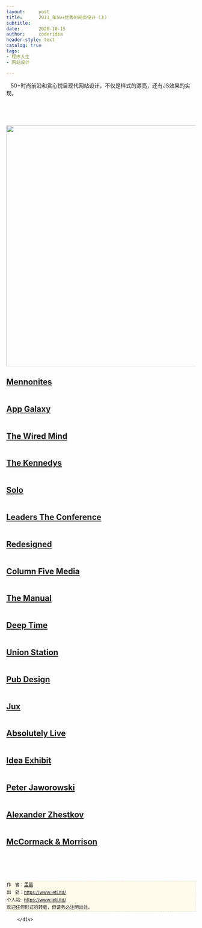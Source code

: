 ```yaml
---
layout:     post
title:      2011_年50+优秀的网页设计（上）
subtitle:   
date:       2020-10-15
author:     coderidea
header-style: text
catalog: true
tags:
- 程序人生
- 网站设计

--- 
```

<div class="postBody">
			<div id="cnblogs_post_body" class="blogpost-body"><div id="blog_content" class="blog_content">
<p><span>   50+时尚前沿和赏心悦目现代网站设计，不仅是样式的漂亮，还有JS效果的实现。</span></p>
<p> </p>
<p> </p>
<p><a href="http://attackemart.in/"><img src="http://speckyboy.com/wp-content/uploads/2011/12/topwebdesign16.jpg" alt="" width="640" /></a></p>
<h2><a href="http://www.insidethebuggy.com/">Mennonites</a></h2>
<p><a href="http://www.insidethebuggy.com/"><img src="http://speckyboy.com/wp-content/uploads/2011/12/topwebdesign2.jpg" alt="" /></a></p>
<h2><a href="http://www.guidetotheappgalaxy.com/">App Galaxy</a></h2>
<p><a href="http://www.guidetotheappgalaxy.com/"><img src="http://speckyboy.com/wp-content/uploads/2011/12/topwebdesign3.jpg" alt="" /></a></p>
<h2><a href="http://www.wired.co.uk/mind/">The Wired Mind</a></h2>
<p><a href="http://www.wired.co.uk/mind/"><img src="http://speckyboy.com/wp-content/uploads/2011/12/topwebdesign4.jpg" alt="" /></a></p>
<h2><a href="http://www.thekennedys.nl/">The Kennedys</a></h2>
<p><a href="http://www.thekennedys.nl/"><img src="http://speckyboy.com/wp-content/uploads/2011/12/topwebdesign22.jpg" alt="" /></a></p>
<h2><a href="http://thrivesolo.com/">Solo</a></h2>
<p><a href="http://thrivesolo.com/"><img src="http://speckyboy.com/wp-content/uploads/2011/12/topwebdesign1.jpg" alt="" /></a></p>
<h2><a href="http://www.leaderstheconference.com/">Leaders The Conference</a></h2>
<p><a href="http://www.leaderstheconference.com/"><img src="http://speckyboy.com/wp-content/uploads/2011/12/topwebdesign5.jpg" alt="" /></a></p>
<h2><a href="http://www.redesigned.pl/">Redesigned</a></h2>
<p><a href="http://www.redesigned.pl/"><img src="http://speckyboy.com/wp-content/uploads/2011/12/topwebdesign6.jpg" alt="" /></a></p>
<h2><a href="http://columnfivemedia.com/">Column Five Media</a></h2>
<p><a href="http://columnfivemedia.com/"><img src="http://speckyboy.com/wp-content/uploads/2011/12/topwebdesign7.jpg" alt="" /></a></p>
<h2><a href="http://alwaysreadthemanual.com/">The Manual</a></h2>
<p><a href="http://alwaysreadthemanual.com/"><img src="http://speckyboy.com/wp-content/uploads/2011/12/topwebdesign8.jpg" alt="" /></a></p>
<h2><a href="http://deeptime.info/">Deep Time</a></h2>
<p><a href="http://deeptime.info/"><img src="http://speckyboy.com/wp-content/uploads/2011/12/topwebdesign9.jpg" alt="" /></a></p>
<h2><a href="http://unionstationdenver.com/">Union Station</a></h2>
<p><a href="http://unionstationdenver.com/"><img src="http://speckyboy.com/wp-content/uploads/2011/12/topwebdesign10.jpg" alt="" /></a></p>
<h2><a href="http://www.pubdesign.com.br/">Pub Design</a></h2>
<p><a href="http://www.pubdesign.com.br/"><img src="http://speckyboy.com/wp-content/uploads/2011/12/topwebdesign11.jpg" alt="" /></a></p>
<h2><a href="https://jux.com/">Jux</a></h2>
<p><a href="https://jux.com/"><img src="http://speckyboy.com/wp-content/uploads/2011/12/topwebdesign12.jpg" alt="" /></a></p>
<h2><a href="http://www.absolutelylive.net/">Absolutely Live</a></h2>
<p><a href="http://www.absolutelylive.net/"><img src="http://speckyboy.com/wp-content/uploads/2011/12/topwebdesign13.jpg" alt="" /></a></p>
<h2><a href="http://ideaexhibit.com/">Idea Exhibit</a></h2>
<p><a href="http://ideaexhibit.com/"><img src="http://speckyboy.com/wp-content/uploads/2011/12/topwebdesign14.jpg" alt="" /></a></p>
<h2><a href="http://hejz.com/">Peter Jaworowski</a></h2>
<p><a href="http://hejz.com/"><img src="http://speckyboy.com/wp-content/uploads/2011/12/topwebdesign15.jpg" alt="" /></a></p>
<h2><a href="http://azhestkov.ru/">Alexander Zhestkov</a></h2>
<p><a href="http://azhestkov.ru/"><img src="http://speckyboy.com/wp-content/uploads/2011/12/topwebdesign17.jpg" alt="" /></a></p>
<h2><a href="http://www.mccormackmorrison.com/">McCormack &amp; Morrison</a></h2>
<p><a href="http://www.mccormackmorrison.com/"><img src="http://speckyboy.com/wp-content/uploads/2011/12/topwebdesign18.jpg" alt="" /></a></p>
<p> </p>
</div>


<div id="ckepop"> </div>
<div>
<p id="PSignature" style="line-height:20px;background:#FFFAEA no-repeat 2% 50%;font-size:12px;border:#e0e0e0 1px dashed;">作   者：<a href="https://www.leti.ltd/">孟晨</a> <br /> 出   处：<a href="https://www.leti.ltd/">https://www.leti.ltd/</a> <br />个人站:  <a href="https://www.leti.ltd/">https://www.leti.ltd/</a><br />欢迎任何形式的转载，但请务必注明出处。</p>
</div></div><div id="MySignature"></div>
<div class="clear"></div>
<div id="blog_post_info_block">
<div id="BlogPostCategory"></div>
<div id="EntryTag"></div>
<div id="blog_post_info">
</div>
<div class="clear"></div>
<div id="post_next_prev"></div>
</div>


		</div>